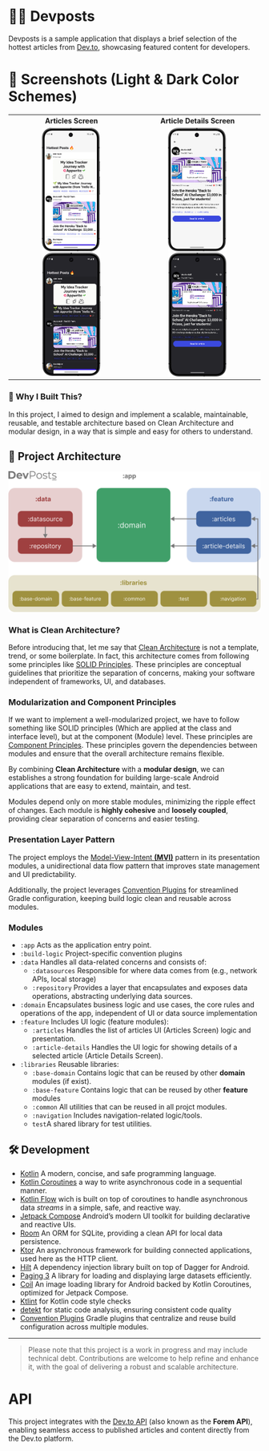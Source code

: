 

# 👨‍💻 Devposts
Devposts is a sample application that displays a brief selection of the hottest articles from [Dev.to](https://dev.to),  showcasing featured content for developers.

# 🌠 Screenshots (Light & Dark Color Schemes)

<table style="width:100%; table-layout: fixed; border-collapse: collapse;">
  <tr>
    <th style="width:50%">Articles Screen</th>
    <th style="width:50%">Article Details Screen</th>
  </tr>
  <tr>
    <td style="text-align:center;">
      <img src="https://github.com/sham-h93/devposts/blob/develop/media/articles-screen-light.png?raw=true" style="width:49%; height:auto; margin-right:1%;"/>
      <img src="https://github.com/sham-h93/devposts/blob/develop/media/articles-screen-dark.png?raw=true" style="width:49%; height:auto;"/>
    </td>
    <td style="text-align:center;">
      <img src="https://github.com/sham-h93/devposts/blob/develop/media/articledetails-screen-light.png?raw=true" style="width:49%; height:auto; margin-right:1%;"/>
      <img src="https://github.com/sham-h93/devposts/blob/develop/media/articledetails-screen-dark.png?raw=true" style="width:49%; height:auto;"/>
    </td>
  </tr>
</table>



### 🎯 Why I Built This?
  
In this project, I aimed to design and implement a scalable, maintainable, reusable, and testable architecture based on Clean Architecture and modular design, in a way that is simple and easy for others to understand.

## 🧱 Project Architecture
![devposts_banner](https://github.com/sham-h93/devposts/blob/develop/media/banner.png)


### What is Clean Architecture?
Before introducing that, let me say that [Clean Architecture](https://blog.cleancoder.com/uncle-bob/2012/08/13/the-clean-architecture.html) is not a template, trend, or some boilerplate. In fact, this architecture comes from following some principles like [SOLID Principles](https://www.digitalocean.com/community/conceptual-articles/s-o-l-i-d-the-first-five-principles-of-object-oriented-design). These principles are conceptual guidelines that prioritize the separation of concerns, making your software independent of frameworks, UI, and databases.

### Modularization and Component Principles
If we want to implement a well-modularized project, we have to follow something like SOLID principles (Which are applied at the class and interface level), but at the component (Module) level. These principles are [Component Principles](https://dev.to/rubemfsv/component-principles-the-concept-behind-the-code-dn6). These principles govern the dependencies between modules and ensure that the overall architecture remains flexible.

By combining **Clean Architecture** with a **modular design**, we can establishes a strong foundation for building large-scale Android applications that are easy to extend, maintain, and test.

Modules depend only on more stable modules, minimizing the ripple effect of changes. Each module is **highly cohesive** and **loosely coupled**, providing clear separation of concerns and easier testing.

### Presentation Layer Pattern
The project employs the [Model-View-Intent **(MVI)**](https://java-design-patterns.com/patterns/model-view-intent/#model-view-intent-pattern-java-tutorials) pattern in its presentation modules, a unidirectional data flow pattern that improves state management and UI predictability.

Additionally, the project leverages [Convention Plugins](https://docs.gradle.org/current/userguide/sharing_build_logic_between_subprojects.html)  for streamlined Gradle configuration, keeping build logic clean and reusable across modules.

### Modules

- `:app` Acts as the application entry point.
- `:build-logic` Project-specific convention plugins
- `:data` Handles all data-related concerns and consists of:
    - `:datasources` Responsible for where data comes from (e.g., network APIs, local storage)
    - `:repository`  Provides a layer that encapsulates and exposes data operations, abstracting
      underlying data sources.
- `:domain` Encapsulates business logic and use cases, the core rules and operations of the app,
  independent of UI or data source implementation
- `:feature` Includes UI logic (feature modules):
    - `:articles` Handles the list of articles UI (Articles Screen) logic and presentation.
    - `:article-details`  Handles the UI logic for showing details of a selected article  (Article
      Details Screen).
- `:libraries` Reusable libraries:
    - `:base-domain` Contains logic that can be reused by other **domain** modules (if exist).
    - `:base-feature` Contains logic that can be reused by other **feature** modules
    - `:common` All utilities that can be reused in all projct modules.
    - `:navigation` Includes navigation-related logic/tools.
    - `test`A shared library for test utilities.

## 🛠️ Development

- [Kotlin](https://kotlinlang.org/) A modern, concise, and safe programming language.
- [Kotlin Coroutines](https://kotlinlang.org/docs/coroutines-guide.html/) a way to write asynchronous code in a sequential manner.
- [Kotlin Flow](https://kotlinlang.org/docs/flow.html) wich is built on top of coroutines to handle asynchronous data *streams* in a simple, safe, and reactive way.
- [Jetpack Compose](https://developer.android.com/jetpack/compose) Android’s modern UI toolkit for building declarative and reactive UIs.
- [Room](https://developer.android.com/training/data-storage/room) An ORM for SQLite, providing a clean API for local data persistence.
- [Ktor](https://ktor.io/) An asynchronous framework for building connected applications, used here as the HTTP client.
- [Hilt](https://developer.android.com/training/dependency-injection/hilt-android) A dependency injection library built on top of Dagger for Android.
- [Paging 3](https://developer.android.com/topic/libraries/architecture/paging/v3-overview) A library for loading and displaying large datasets efficiently.
- [Coil](https://coil-kt.github.io/coil/compose/) An image loading library for Android backed by Kotlin Coroutines, optimized for Jetpack Compose.
- [Ktlint](https://github.com/JLLeitschuh/ktlint-gradle) for Kotlin code style checks
- [detekt](https://detekt.dev/) for static code analysis, ensuring consistent code quality
- [Convention Plugins](https://docs.gradle.org/current/userguide/sharing_build_logic_between_subprojects.html) Gradle plugins that centralize and reuse build configuration across multiple modules.

---  
>Please note that this project is a work in progress and may include technical debt. Contributions are welcome to help refine and enhance it, with the goal of delivering a robust and scalable architecture.

# API
This project integrates with the [Dev.to API](https://developers.forem.com/api) (also known as the **Forem API**), enabling seamless access to published articles and content directly from the Dev.to platform.